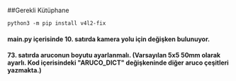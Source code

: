 ##Gerekli Kütüphane
```
python3 -m pip install v4l2-fix
```

#### main.py içerisinde 10. satırda kamera yolu için değişken bulunuyor.
#### 73. satırda aruconun boyutu ayarlanmalı. (Varsayılan 5x5 50mm olarak ayarlı. Kod içerisindeki "ARUCO_DICT" değişkeninde diğer aruco çeşitleri yazmakta.)

